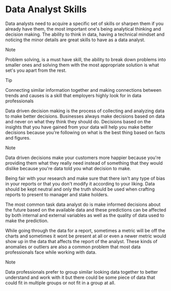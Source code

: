 # Data Analyst Skills

Data analysts need to acquire a specific set of skills or sharpen them if you already have them, the most important one's being analytical thinking and decision making. The ability to think in data, having a technical mindset and noticing the minor details are great skills to have as a data analyst.

> [!NOTE]
> Problem solving, is a must have skill, the ability to break down problems into smaller ones and solving them with the most appropriate solution is what set's you apart from the rest.

> [!TIP]
>Connecting similar information together and making connections between trends and causes is a skill that employers highly look for in data professionals

Data driven decision making is the process of collecting and analyzing data to make better decisions. Businesses always make decisions based on data and never on what they think they should do. Decisions based on the insights that you have gained from your data will help you make better decisions because you're following on what is the best thing based on facts and figures. 

> [!NOTE]
> Data driven decisions make your customers more happier because you're providing them what they really need instead of something that they would dislike because you're data told you what decision to make.

Being fair with your research and make sure that there isn't any type of bias in your reports or that you don't modify it according to your liking. Data should be kept neutral and only the truth should be used when crafting reports to present to manager and stake holders.

The most common task data analyst do is make informed decisions about the future based on the available data and these predictions can be affected by both internal and external variables as well as the quality of data used to make the prediction.

While going through the data for a report, sometimes a metric will be off the charts and sometimes it wont be present at all or even a newer metric would show up in the data that affects the report of the analyst. These kinds of anomalies or outliers are also a common problem that most data professionals face while working with data. 

>[!NOTE]
>Data professionals prefer to group similar looking data together to better understand and work with it but there could be some piece of data that could fit in multiple groups or not fit in a group at all.
>